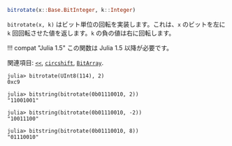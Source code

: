 ```julia
bitrotate(x::Base.BitInteger, k::Integer)
```

`bitrotate(x, k)` はビット単位の回転を実装します。これは、`x` のビットを左に `k` 回回転させた値を返します。`k` の負の値は右に回転します。

!!! compat "Julia 1.5"
    この関数は Julia 1.5 以降が必要です。


関連項目: [`<<`](@ref), [`circshift`](@ref), [`BitArray`](@ref).

```jldoctest
julia> bitrotate(UInt8(114), 2)
0xc9

julia> bitstring(bitrotate(0b01110010, 2))
"11001001"

julia> bitstring(bitrotate(0b01110010, -2))
"10011100"

julia> bitstring(bitrotate(0b01110010, 8))
"01110010"
```
